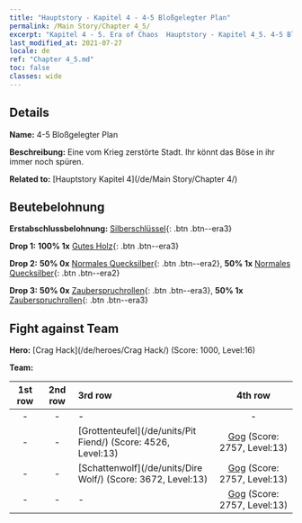 ```yaml
---
title: "Hauptstory - Kapitel 4 - 4-5 Bloßgelegter Plan"
permalink: /Main Story/Chapter 4_5/
excerpt: "Kapitel 4 - 5. Era of Chaos  Hauptstory - Kapitel 4_5. 4-5 Bloßgelegter Plan"
last_modified_at: 2021-07-27
locale: de
ref: "Chapter 4_5.md"
toc: false
classes: wide
---
```


## Details

 **Name:** 4-5 Bloßgelegter Plan

 **Beschreibung:** Eine vom Krieg zerstörte Stadt. Ihr könnt das Böse in ihr immer noch spüren.

 **Related to:** [Hauptstory Kapitel 4](/de/Main Story/Chapter 4/)

## Beutebelohnung

 **Erstabschlussbelohnung:** [Silberschlüssel](/ItemsDE/con_693/){: .btn .btn--era3}

 **Drop 1:** **100% 1x** [Gutes Holz](/ItemsDE/mat_13/){: .btn .btn--era3}

 **Drop 2:** **50% 0x** [Normales Quecksilber](/ItemsDE/mat_8/){: .btn .btn--era2}, **50% 1x** [Normales Quecksilber](/ItemsDE/mat_8/){: .btn .btn--era2}

 **Drop 3:** **50% 0x** [Zauberspruchrollen](/ItemsDE/con_694/){: .btn .btn--era3}, **50% 1x** [Zauberspruchrollen](/ItemsDE/con_694/){: .btn .btn--era3}


## Fight against Team
 **Hero:** [Crag Hack](/de/heroes/Crag Hack/) (Score: 1000, Level:16)

 **Team:**


  | 1st row | 2nd row | 3rd row | 4th row |
  |:----:|:----:|:----|:----:|
  | - | - | - | - |
  | - | - | [Grottenteufel](/de/units/Pit Fiend/) (Score: 4526, Level:13)  | [Gog](/de/units/Gog/) (Score: 2757, Level:13)  |
  | - | - | [Schattenwolf](/de/units/Dire Wolf/) (Score: 3672, Level:13)  | [Gog](/de/units/Gog/) (Score: 2757, Level:13)  |
  | - | - | - | [Gog](/de/units/Gog/) (Score: 2757, Level:13)  |


